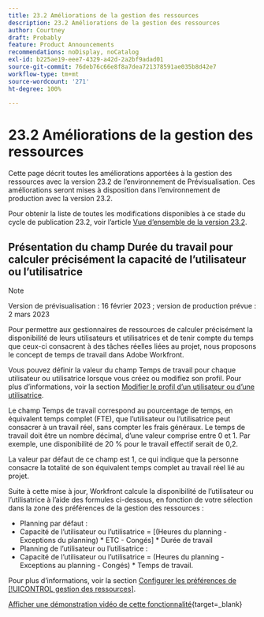 ```yaml
---
title: 23.2 Améliorations de la gestion des ressources
description: 23.2 Améliorations de la gestion des ressources
author: Courtney
draft: Probably
feature: Product Announcements
recommendations: noDisplay, noCatalog
exl-id: b225ae19-eee7-4329-a42d-2a2bf9adad01
source-git-commit: 76deb76c66e8f8a7dea721378591ae035b8d42e7
workflow-type: tm+mt
source-wordcount: '271'
ht-degree: 100%

---
```


# 23.2 Améliorations de la gestion des ressources

Cette page décrit toutes les améliorations apportées à la gestion des ressources avec la version 23.2 de l’environnement de Prévisualisation. Ces améliorations seront mises à disposition dans l’environnement de production avec la version 23.2.

Pour obtenir la liste de toutes les modifications disponibles à ce stade du cycle de publication 23.2, voir l’article [Vue d’ensemble de la version 23.2](/help/quicksilver/product-announcements/product-releases/23.2-release-activity/23-2-release-overview.md).

## Présentation du champ Durée du travail pour calculer précisément la capacité de l’utilisateur ou l’utilisatrice

>[!NOTE]
>
>Version de prévisualisation : 16 février 2023 ; version de production prévue : 2 mars 2023

Pour permettre aux gestionnaires de ressources de calculer précisément la disponibilité de leurs utilisateurs et utilisatrices et de tenir compte du temps que ceux-ci consacrent à des tâches réelles liées au projet, nous proposons le concept de temps de travail dans Adobe Workfront.

Vous pouvez définir la valeur du champ Temps de travail pour chaque utilisateur ou utilisatrice lorsque vous créez ou modifiez son profil. Pour plus d’informations, voir la section [Modifier le profil d’un utilisateur ou d’une utilisatrice](/help/quicksilver/administration-and-setup/add-users/create-and-manage-users/edit-a-users-profile.md).

Le champ Temps de travail correspond au pourcentage de temps, en équivalent temps complet (FTE), que l’utilisateur ou l’utilisatrice peut consacrer à un travail réel, sans compter les frais généraux. Le temps de travail doit être un nombre décimal, d’une valeur comprise entre 0 et 1. Par exemple, une disponibilité de 20 % pour le travail effectif serait de 0,2.

La valeur par défaut de ce champ est 1, ce qui indique que la personne consacre la totalité de son équivalent temps complet au travail réel lié au projet.

Suite à cette mise à jour, Workfront calcule la disponibilité de l’utilisateur ou l’utilisatrice à l’aide des formules ci-dessous, en fonction de votre sélection dans la zone des préférences de la gestion des ressources :

* Planning par défaut :
* Capacité de l’utilisateur ou l’utilisatrice = [(Heures du planning - Exceptions du planning) * ETC - Congés] * Durée de travail
* Planning de l’utilisateur ou l’utilisatrice :
* Capacité de l’utilisateur ou l’utilisatrice = (Heures du planning - Exceptions au planning - Congés) * Temps de travail.

Pour plus d’informations, voir la section [Configurer les préférences de [!UICONTROL gestion des ressources]](/help/quicksilver/administration-and-setup/set-up-workfront/configure-system-defaults/configure-resource-mgmt-preferences.md).

[Afficher une démonstration vidéo de cette fonctionnalité](https://video.tv.adobe.com/v/3415608/){target=_blank}
